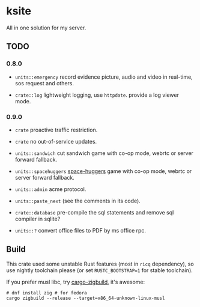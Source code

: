 # ksite

All in one solution for my server.

## TODO

### 0.8.0

- `units::emergency` record evidence picture, audio and video in real-time, sos request and others.

- `crate::log` lightweight logging, use `httpdate`. provide a log viewer mode.

### 0.9.0

- `crate` proactive traffic restriction.

- `crate` no out-of-service updates.

- `units::sandwich` cut sandwich game with co-op mode, webrtc or server forward fallback.

- `units::spacehuggers` [space-huggers](https://github.com/KilledByAPixel/SpaceHuggers) game with co-op mode, webrtc or server forward fallback.

- `units::admin` acme protocol.

- `units::paste_next` (see the comments in its code).

- `crate::database` pre-compile the sql statements and remove sql compiler in sqlite?

- `units::?` convert office files to PDF by ms office rpc.

## Build

This crate used some unstable Rust features (most in `ricq` dependency), so use nightly toolchain please (or set `RUSTC_BOOTSTRAP=1` for stable toolchain).

If you prefer musl libc, try [cargo-zigbuild](https://github.com/messense/cargo-zigbuild), it's awesome:

```
# dnf install zig # for fedora
cargo zigbuild --release --target=x86_64-unknown-linux-musl
```
